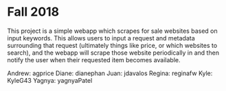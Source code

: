 # Fall 2018

This project is a simple webapp which scrapes for sale websites based on input keywords. This allows users to input a request and metadata surrounding that request (ultimately things like price, or which websites to search), and the webapp will scrape those website periodically in and then notify the user when their requested item becomes available.

Andrew: agprice
Diane: dianephan
Juan: jdavalos
Regina: reginafw
Kyle: KyleG43
Yagnya: yagnyaPatel
